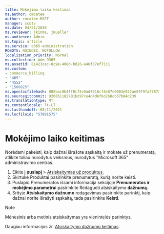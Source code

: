 ```yaml
---
title: Mokėjimo laiko keitimas
ms.author: cmcatee
author: cmcatee-MSFT
manager: scotv
ms.date: 04/21/2020
ms.reviewer: jkinma, jmueller
ms.audience: Admin
ms.topic: article
ms.service: o365-administration
ROBOTS: NOINDEX, NOFOLLOW
localization_priority: Normal
ms.collection: Adm_O365
ms.assetid: 81423cec-8c9e-408d-bd26-a46f37ef75c1
ms.custom:
- commerce_billing
- "469"
- "4552"
- "1500025"
ms.openlocfilehash: 888bac8b4ff8cf5c0ad7616cf4e87c0003e922ae89f9faf7872b94aba76f7027
ms.sourcegitcommit: 920051182781bd97ce4d4d6fbd268cb37b84d239
ms.translationtype: MT
ms.contentlocale: lt-LT
ms.lasthandoff: 08/11/2021
ms.locfileid: "57891575"
---
```

# <a name="change-how-often-you-pay"></a>Mokėjimo laiko keitimas

Norėdami pakeisti, kaip dažnai išrašote sąskaitą ir mokate už prenumeratą, atlikite toliau nurodytus veiksmus, nurodytus "Microsoft 365" administravimo centras.

1. Eikite į **puslapį**  >  [Atsiskaitymas už produktus.](https://go.microsoft.com/fwlink/p/?linkid=842054)
2. Skirtuke  Produktai pasirinkite prenumeratą, kurią norite keisti.
3. Puslapio Prenumeratos išsami informacija sekcijoje **Prenumeratos ir mokėjimo parametrai** pasirinkite Redaguoti atsiskaitymo **dažnumą**.
4. Srityje **Atsiskaitymo dažnumo** redagavimas pasirinkite parinktį, kaip dažnai norite išrašyti sąskaitą, tada pasirinkite **Keisti**.

> [!NOTE]
> Mėnesinis arba metinis atsiskaitymas yra vienintelės parinktys.

Daugiau informacijos žr. [Atsiskaitymo dažnumo keitimas](https://docs.microsoft.com/microsoft-365/commerce/billing-and-payments/change-payment-frequency).